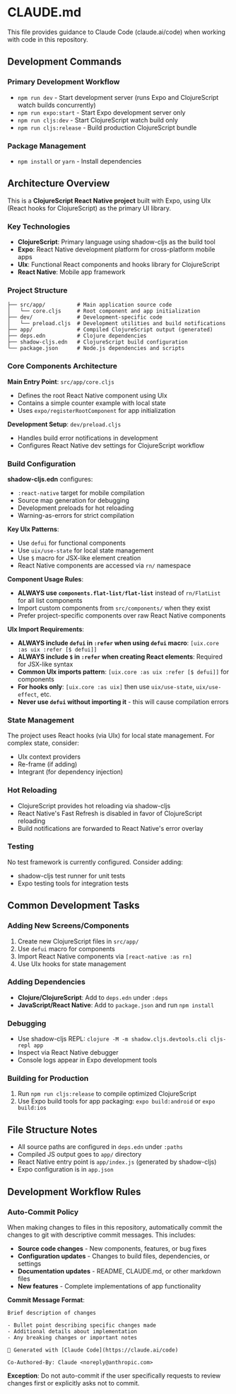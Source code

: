 # CLAUDE.md

This file provides guidance to Claude Code (claude.ai/code) when working with code in this repository.

## Development Commands

### Primary Development Workflow
- `npm run dev` - Start development server (runs Expo and ClojureScript watch builds concurrently)
- `npm run expo:start` - Start Expo development server only
- `npm run cljs:dev` - Start ClojureScript watch build only
- `npm run cljs:release` - Build production ClojureScript bundle

### Package Management
- `npm install` or `yarn` - Install dependencies

## Architecture Overview

This is a **ClojureScript React Native project** built with Expo, using UIx (React hooks for ClojureScript) as the primary UI library.

### Key Technologies
- **ClojureScript**: Primary language using shadow-cljs as the build tool
- **Expo**: React Native development platform for cross-platform mobile apps
- **UIx**: Functional React components and hooks library for ClojureScript
- **React Native**: Mobile app framework

### Project Structure
```
├── src/app/          # Main application source code
│   └── core.cljs     # Root component and app initialization
├── dev/              # Development-specific code
│   └── preload.cljs  # Development utilities and build notifications
├── app/              # Compiled ClojureScript output (generated)
├── deps.edn          # Clojure dependencies
├── shadow-cljs.edn   # ClojureScript build configuration
└── package.json      # Node.js dependencies and scripts
```

### Core Components Architecture

**Main Entry Point**: `src/app/core.cljs`
- Defines the root React Native component using UIx
- Contains a simple counter example with local state
- Uses `expo/registerRootComponent` for app initialization

**Development Setup**: `dev/preload.cljs`
- Handles build error notifications in development
- Configures React Native dev settings for ClojureScript workflow

### Build Configuration

**shadow-cljs.edn** configures:
- `:react-native` target for mobile compilation
- Source map generation for debugging
- Development preloads for hot reloading
- Warning-as-errors for strict compilation

**Key UIx Patterns**:
- Use `defui` for functional components
- Use `uix/use-state` for local state management
- Use `$` macro for JSX-like element creation
- React Native components are accessed via `rn/` namespace

**Component Usage Rules**:
- **ALWAYS use `components.flat-list/flat-list`** instead of `rn/FlatList` for all list components
- Import custom components from `src/components/` when they exist
- Prefer project-specific components over raw React Native components

**UIx Import Requirements**:
- **ALWAYS include `defui` in `:refer` when using `defui` macro**: `[uix.core :as uix :refer [$ defui]]`
- **ALWAYS include `$` in `:refer` when creating React elements**: Required for JSX-like syntax
- **Common UIx imports pattern**: `[uix.core :as uix :refer [$ defui]]` for components
- **For hooks only**: `[uix.core :as uix]` then use `uix/use-state`, `uix/use-effect`, etc.
- **Never use `defui` without importing it** - this will cause compilation errors

### State Management
The project uses React hooks (via UIx) for local state management. For complex state, consider:
- UIx context providers
- Re-frame (if adding)
- Integrant (for dependency injection)

### Hot Reloading
- ClojureScript provides hot reloading via shadow-cljs
- React Native's Fast Refresh is disabled in favor of ClojureScript reloading
- Build notifications are forwarded to React Native's error overlay

### Testing
No test framework is currently configured. Consider adding:
- shadow-cljs test runner for unit tests
- Expo testing tools for integration tests

## Common Development Tasks

### Adding New Screens/Components
1. Create new ClojureScript files in `src/app/`
2. Use `defui` macro for components
3. Import React Native components via `[react-native :as rn]`
4. Use UIx hooks for state management

### Adding Dependencies
- **Clojure/ClojureScript**: Add to `deps.edn` under `:deps`
- **JavaScript/React Native**: Add to `package.json` and run `npm install`

### Debugging
- Use shadow-cljs REPL: `clojure -M -m shadow.cljs.devtools.cli cljs-repl app`
- Inspect via React Native debugger
- Console logs appear in Expo development tools

### Building for Production
1. Run `npm run cljs:release` to compile optimized ClojureScript
2. Use Expo build tools for app packaging: `expo build:android` or `expo build:ios`

## File Structure Notes

- All source paths are configured in `deps.edn` under `:paths`
- Compiled JS output goes to `app/` directory
- React Native entry point is `app/index.js` (generated by shadow-cljs)
- Expo configuration is in `app.json`

## Development Workflow Rules

### Auto-Commit Policy
When making changes to files in this repository, automatically commit the changes to git with descriptive commit messages. This includes:

- **Source code changes** - New components, features, or bug fixes
- **Configuration updates** - Changes to build files, dependencies, or settings
- **Documentation updates** - README, CLAUDE.md, or other markdown files
- **New features** - Complete implementations of app functionality

**Commit Message Format**:
```
Brief description of changes

- Bullet point describing specific changes made
- Additional details about implementation
- Any breaking changes or important notes

🤖 Generated with [Claude Code](https://claude.ai/code)

Co-Authored-By: Claude <noreply@anthropic.com>
```

**Exception**: Do not auto-commit if the user specifically requests to review changes first or explicitly asks not to commit.